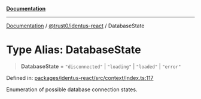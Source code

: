 [**Documentation**](../../../README.md)

***

[Documentation](../../../README.md) / [@trust0/identus-react](../README.md) / DatabaseState

# Type Alias: DatabaseState

> **DatabaseState** = `"disconnected"` \| `"loading"` \| `"loaded"` \| `"error"`

Defined in: [packages/identus-react/src/context/index.ts:117](https://github.com/trust0-project/identus/blob/4f0e7be790f57d58e6788f04401f69112e86727e/packages/identus-react/src/context/index.ts#L117)

Enumeration of possible database connection states.
